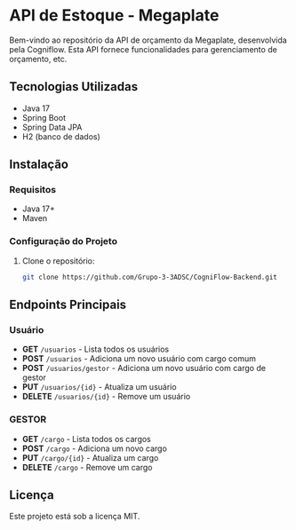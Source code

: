 # API de Estoque - Megaplate

Bem-vindo ao repositório da API de orçamento da Megaplate, desenvolvida pela Cogniflow. Esta API fornece funcionalidades para gerenciamento de orçamento, etc.

## Tecnologias Utilizadas

- Java 17
- Spring Boot
- Spring Data JPA
- H2 (banco de dados)

## Instalação

### Requisitos
- Java 17+
- Maven

### Configuração do Projeto

1. Clone o repositório:
   ```sh
   git clone https://github.com/Grupo-3-3ADSC/CogniFlow-Backend.git
   ```

## Endpoints Principais

### Usuário
- **GET** `/usuarios` - Lista todos os usuários
- **POST** `/usuarios` - Adiciona um novo usuário com cargo comum
- **POST** `/usuarios/gestor` - Adiciona um novo usuário com cargo de gestor
- **PUT** `/usuarios/{id}` - Atualiza um usuário
- **DELETE** `/usuarios/{id}` - Remove um usuário

### GESTOR
- **GET** `/cargo` - Lista todos os cargos
- **POST** `/cargo` - Adiciona um novo cargo
- **PUT** `/cargo/{id}` - Atualiza um cargo
- **DELETE** `/cargo` - Remove um cargo

## Licença
Este projeto está sob a licença MIT.
